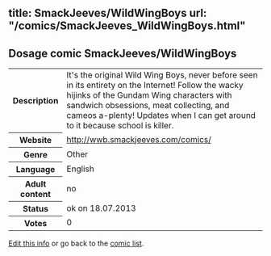 title: SmackJeeves/WildWingBoys
url: "/comics/SmackJeeves_WildWingBoys.html"
---
Dosage comic SmackJeeves/WildWingBoys
-----------------------------------------

<p id="msg"></p>
<script type="text/javascript">
if (window.location.search === '?edit_info_mail=sent_ok') {
  var elem = document.getElementById("msg");
  elem.innerHTML = 'Edited information sucessfully sent for review, which is usually done daily. Thanks!';
  elem.className = 'ok';
}
</script>
<table class="comicinfo">
<tr>
<th>Description</th><td>It's the original Wild Wing Boys, never before seen in its entirety on the Internet! Follow the wacky hijinks of the Gundam Wing characters with sandwich obsessions, meat collecting, and cameos a-plenty! Updates when I can get around to it because school is killer.</td>
</tr>
<tr>
<th>Website</th><td><a href="http://wwb.smackjeeves.com/comics/">http://wwb.smackjeeves.com/comics/</a></td>
</tr>
<tr>
<th>Genre</th><td>Other</td>
</tr>
<tr>
<th>Language</th><td>English</td>
</tr>
<tr>
<th>Adult content</th><td>no</td>
</tr>
<tr>
<th>Status</th><td>ok on 18.07.2013</td>
</tr>
<tr>
<th>Votes</th><td>0</td>
</tr>
</table>

[Edit this info](SmackJeeves_WildWingBoys_edit.html) or go back to the [comic list](../comic-index.html).
